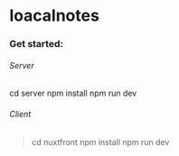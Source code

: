 # loacalnotes
### Get started:
###### Server
cd server
npm install
npm run dev

###### Client
> cd nuxtfront
> npm install
> npm run dev

